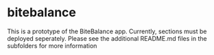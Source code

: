 # bitebalance

This is a prototype of the BiteBalance app.
Currently, sections must be deployed seperately.
Please see the additional README.md files in the subfolders for more information

